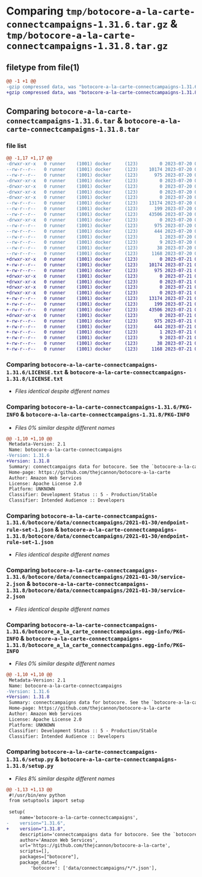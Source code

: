 # Comparing `tmp/botocore-a-la-carte-connectcampaigns-1.31.6.tar.gz` & `tmp/botocore-a-la-carte-connectcampaigns-1.31.8.tar.gz`

## filetype from file(1)

```diff
@@ -1 +1 @@
-gzip compressed data, was "botocore-a-la-carte-connectcampaigns-1.31.6.tar", last modified: Thu Jul 20 01:20:11 2023, max compression
+gzip compressed data, was "botocore-a-la-carte-connectcampaigns-1.31.8.tar", last modified: Fri Jul 21 01:21:20 2023, max compression
```

## Comparing `botocore-a-la-carte-connectcampaigns-1.31.6.tar` & `botocore-a-la-carte-connectcampaigns-1.31.8.tar`

### file list

```diff
@@ -1,17 +1,17 @@
-drwxr-xr-x   0 runner    (1001) docker     (123)        0 2023-07-20 01:20:11.382608 botocore-a-la-carte-connectcampaigns-1.31.6/
--rw-r--r--   0 runner    (1001) docker     (123)    10174 2023-07-20 01:20:11.000000 botocore-a-la-carte-connectcampaigns-1.31.6/LICENSE.txt
--rw-r--r--   0 runner    (1001) docker     (123)      975 2023-07-20 01:20:11.382608 botocore-a-la-carte-connectcampaigns-1.31.6/PKG-INFO
-drwxr-xr-x   0 runner    (1001) docker     (123)        0 2023-07-20 01:20:11.382608 botocore-a-la-carte-connectcampaigns-1.31.6/botocore/
-drwxr-xr-x   0 runner    (1001) docker     (123)        0 2023-07-20 01:20:11.382608 botocore-a-la-carte-connectcampaigns-1.31.6/botocore/data/
-drwxr-xr-x   0 runner    (1001) docker     (123)        0 2023-07-20 01:20:11.382608 botocore-a-la-carte-connectcampaigns-1.31.6/botocore/data/connectcampaigns/
-drwxr-xr-x   0 runner    (1001) docker     (123)        0 2023-07-20 01:20:11.382608 botocore-a-la-carte-connectcampaigns-1.31.6/botocore/data/connectcampaigns/2021-01-30/
--rw-r--r--   0 runner    (1001) docker     (123)    13174 2023-07-20 01:19:55.000000 botocore-a-la-carte-connectcampaigns-1.31.6/botocore/data/connectcampaigns/2021-01-30/endpoint-rule-set-1.json
--rw-r--r--   0 runner    (1001) docker     (123)      199 2023-07-20 01:19:55.000000 botocore-a-la-carte-connectcampaigns-1.31.6/botocore/data/connectcampaigns/2021-01-30/paginators-1.json
--rw-r--r--   0 runner    (1001) docker     (123)    43506 2023-07-20 01:19:55.000000 botocore-a-la-carte-connectcampaigns-1.31.6/botocore/data/connectcampaigns/2021-01-30/service-2.json
-drwxr-xr-x   0 runner    (1001) docker     (123)        0 2023-07-20 01:20:11.382608 botocore-a-la-carte-connectcampaigns-1.31.6/botocore_a_la_carte_connectcampaigns.egg-info/
--rw-r--r--   0 runner    (1001) docker     (123)      975 2023-07-20 01:20:11.000000 botocore-a-la-carte-connectcampaigns-1.31.6/botocore_a_la_carte_connectcampaigns.egg-info/PKG-INFO
--rw-r--r--   0 runner    (1001) docker     (123)      444 2023-07-20 01:20:11.000000 botocore-a-la-carte-connectcampaigns-1.31.6/botocore_a_la_carte_connectcampaigns.egg-info/SOURCES.txt
--rw-r--r--   0 runner    (1001) docker     (123)        1 2023-07-20 01:20:11.000000 botocore-a-la-carte-connectcampaigns-1.31.6/botocore_a_la_carte_connectcampaigns.egg-info/dependency_links.txt
--rw-r--r--   0 runner    (1001) docker     (123)        9 2023-07-20 01:20:11.000000 botocore-a-la-carte-connectcampaigns-1.31.6/botocore_a_la_carte_connectcampaigns.egg-info/top_level.txt
--rw-r--r--   0 runner    (1001) docker     (123)       38 2023-07-20 01:20:11.382608 botocore-a-la-carte-connectcampaigns-1.31.6/setup.cfg
--rw-r--r--   0 runner    (1001) docker     (123)     1168 2023-07-20 01:20:11.000000 botocore-a-la-carte-connectcampaigns-1.31.6/setup.py
+drwxr-xr-x   0 runner    (1001) docker     (123)        0 2023-07-21 01:21:20.062900 botocore-a-la-carte-connectcampaigns-1.31.8/
+-rw-r--r--   0 runner    (1001) docker     (123)    10174 2023-07-21 01:21:19.000000 botocore-a-la-carte-connectcampaigns-1.31.8/LICENSE.txt
+-rw-r--r--   0 runner    (1001) docker     (123)      975 2023-07-21 01:21:20.062900 botocore-a-la-carte-connectcampaigns-1.31.8/PKG-INFO
+drwxr-xr-x   0 runner    (1001) docker     (123)        0 2023-07-21 01:21:20.058900 botocore-a-la-carte-connectcampaigns-1.31.8/botocore/
+drwxr-xr-x   0 runner    (1001) docker     (123)        0 2023-07-21 01:21:20.058900 botocore-a-la-carte-connectcampaigns-1.31.8/botocore/data/
+drwxr-xr-x   0 runner    (1001) docker     (123)        0 2023-07-21 01:21:20.058900 botocore-a-la-carte-connectcampaigns-1.31.8/botocore/data/connectcampaigns/
+drwxr-xr-x   0 runner    (1001) docker     (123)        0 2023-07-21 01:21:20.058900 botocore-a-la-carte-connectcampaigns-1.31.8/botocore/data/connectcampaigns/2021-01-30/
+-rw-r--r--   0 runner    (1001) docker     (123)    13174 2023-07-21 01:21:06.000000 botocore-a-la-carte-connectcampaigns-1.31.8/botocore/data/connectcampaigns/2021-01-30/endpoint-rule-set-1.json
+-rw-r--r--   0 runner    (1001) docker     (123)      199 2023-07-21 01:21:06.000000 botocore-a-la-carte-connectcampaigns-1.31.8/botocore/data/connectcampaigns/2021-01-30/paginators-1.json
+-rw-r--r--   0 runner    (1001) docker     (123)    43506 2023-07-21 01:21:06.000000 botocore-a-la-carte-connectcampaigns-1.31.8/botocore/data/connectcampaigns/2021-01-30/service-2.json
+drwxr-xr-x   0 runner    (1001) docker     (123)        0 2023-07-21 01:21:20.058900 botocore-a-la-carte-connectcampaigns-1.31.8/botocore_a_la_carte_connectcampaigns.egg-info/
+-rw-r--r--   0 runner    (1001) docker     (123)      975 2023-07-21 01:21:20.000000 botocore-a-la-carte-connectcampaigns-1.31.8/botocore_a_la_carte_connectcampaigns.egg-info/PKG-INFO
+-rw-r--r--   0 runner    (1001) docker     (123)      444 2023-07-21 01:21:20.000000 botocore-a-la-carte-connectcampaigns-1.31.8/botocore_a_la_carte_connectcampaigns.egg-info/SOURCES.txt
+-rw-r--r--   0 runner    (1001) docker     (123)        1 2023-07-21 01:21:20.000000 botocore-a-la-carte-connectcampaigns-1.31.8/botocore_a_la_carte_connectcampaigns.egg-info/dependency_links.txt
+-rw-r--r--   0 runner    (1001) docker     (123)        9 2023-07-21 01:21:20.000000 botocore-a-la-carte-connectcampaigns-1.31.8/botocore_a_la_carte_connectcampaigns.egg-info/top_level.txt
+-rw-r--r--   0 runner    (1001) docker     (123)       38 2023-07-21 01:21:20.062900 botocore-a-la-carte-connectcampaigns-1.31.8/setup.cfg
+-rw-r--r--   0 runner    (1001) docker     (123)     1168 2023-07-21 01:21:19.000000 botocore-a-la-carte-connectcampaigns-1.31.8/setup.py
```

### Comparing `botocore-a-la-carte-connectcampaigns-1.31.6/LICENSE.txt` & `botocore-a-la-carte-connectcampaigns-1.31.8/LICENSE.txt`

 * *Files identical despite different names*

### Comparing `botocore-a-la-carte-connectcampaigns-1.31.6/PKG-INFO` & `botocore-a-la-carte-connectcampaigns-1.31.8/PKG-INFO`

 * *Files 0% similar despite different names*

```diff
@@ -1,10 +1,10 @@
 Metadata-Version: 2.1
 Name: botocore-a-la-carte-connectcampaigns
-Version: 1.31.6
+Version: 1.31.8
 Summary: connectcampaigns data for botocore. See the `botocore-a-la-carte` package for more info.
 Home-page: https://github.com/thejcannon/botocore-a-la-carte
 Author: Amazon Web Services
 License: Apache License 2.0
 Platform: UNKNOWN
 Classifier: Development Status :: 5 - Production/Stable
 Classifier: Intended Audience :: Developers
```

### Comparing `botocore-a-la-carte-connectcampaigns-1.31.6/botocore/data/connectcampaigns/2021-01-30/endpoint-rule-set-1.json` & `botocore-a-la-carte-connectcampaigns-1.31.8/botocore/data/connectcampaigns/2021-01-30/endpoint-rule-set-1.json`

 * *Files identical despite different names*

### Comparing `botocore-a-la-carte-connectcampaigns-1.31.6/botocore/data/connectcampaigns/2021-01-30/service-2.json` & `botocore-a-la-carte-connectcampaigns-1.31.8/botocore/data/connectcampaigns/2021-01-30/service-2.json`

 * *Files identical despite different names*

### Comparing `botocore-a-la-carte-connectcampaigns-1.31.6/botocore_a_la_carte_connectcampaigns.egg-info/PKG-INFO` & `botocore-a-la-carte-connectcampaigns-1.31.8/botocore_a_la_carte_connectcampaigns.egg-info/PKG-INFO`

 * *Files 0% similar despite different names*

```diff
@@ -1,10 +1,10 @@
 Metadata-Version: 2.1
 Name: botocore-a-la-carte-connectcampaigns
-Version: 1.31.6
+Version: 1.31.8
 Summary: connectcampaigns data for botocore. See the `botocore-a-la-carte` package for more info.
 Home-page: https://github.com/thejcannon/botocore-a-la-carte
 Author: Amazon Web Services
 License: Apache License 2.0
 Platform: UNKNOWN
 Classifier: Development Status :: 5 - Production/Stable
 Classifier: Intended Audience :: Developers
```

### Comparing `botocore-a-la-carte-connectcampaigns-1.31.6/setup.py` & `botocore-a-la-carte-connectcampaigns-1.31.8/setup.py`

 * *Files 8% similar despite different names*

```diff
@@ -1,13 +1,13 @@
 #!/usr/bin/env python
 from setuptools import setup
 
 setup(
     name='botocore-a-la-carte-connectcampaigns',
-    version="1.31.6",
+    version="1.31.8",
     description='connectcampaigns data for botocore. See the `botocore-a-la-carte` package for more info.',
     author='Amazon Web Services',
     url='https://github.com/thejcannon/botocore-a-la-carte',
     scripts=[],
     packages=["botocore"],
     package_data={
         'botocore': ['data/connectcampaigns/*/*.json'],
```


